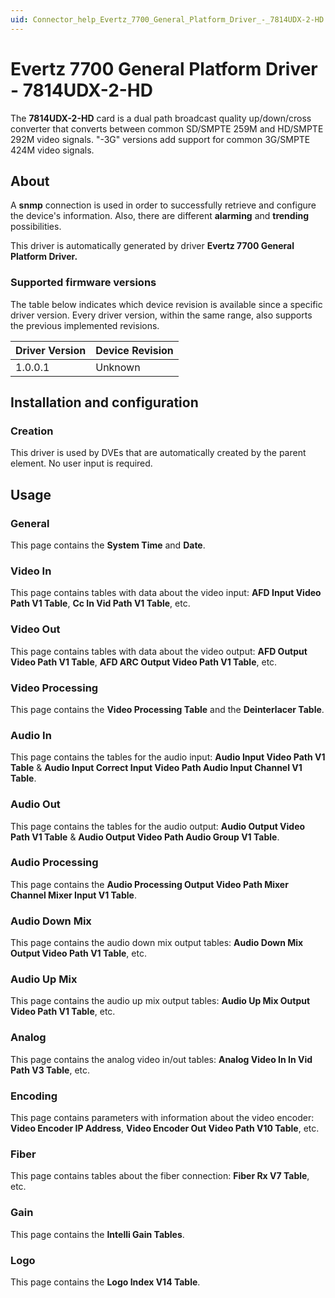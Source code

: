 ```yaml
---
uid: Connector_help_Evertz_7700_General_Platform_Driver_-_7814UDX-2-HD
---
```


# Evertz 7700 General Platform Driver - 7814UDX-2-HD

The **7814UDX-2-HD** card is a dual path broadcast quality up/down/cross converter that converts between common SD/SMPTE 259M and HD/SMPTE 292M video signals. "-3G" versions add support for common 3G/SMPTE 424M video signals.

## About

A **snmp** connection is used in order to successfully retrieve and configure the device's information. Also, there are different **alarming** and **trending** possibilities.

This driver is automatically generated by driver **Evertz 7700 General Platform Driver.**

### Supported firmware versions

The table below indicates which device revision is available since a specific driver version. Every driver version, within the same range, also supports the previous implemented revisions.

| **Driver Version** | **Device Revision** |
|--------------------|---------------------|
| 1.0.0.1            | Unknown             |

## Installation and configuration

### Creation

This driver is used by DVEs that are automatically created by the parent element. No user input is required.

## Usage

### General

This page contains the **System Time** and **Date**.

### Video In

This page contains tables with data about the video input: **AFD Input Video Path V1 Table**, **Cc In Vid Path V1 Table**, etc.

### Video Out

This page contains tables with data about the video output: **AFD Output Video Path V1 Table**, **AFD ARC Output Video Path V1 Table**, etc.

### Video Processing

This page contains the **Video Processing Table** and the **Deinterlacer Table**.

### Audio In

This page contains the tables for the audio input: **Audio Input Video Path V1 Table** & **Audio Input Correct Input Video Path Audio Input Channel V1 Table**.

### Audio Out

This page contains the tables for the audio output: **Audio Output Video Path V1 Table** & **Audio Output Video Path Audio Group V1 Table**.

### Audio Processing

This page contains the **Audio Processing Output Video Path Mixer Channel Mixer Input V1 Table**.

### Audio Down Mix

This page contains the audio down mix output tables: **Audio Down Mix Output Video Path V1 Table**, etc.

### Audio Up Mix

This page contains the audio up mix output tables: **Audio Up Mix Output Video Path V1 Table**, etc.

### Analog

This page contains the analog video in/out tables: **Analog Video In In Vid Path V3 Table**, etc.

### Encoding

This page contains parameters with information about the video encoder: **Video Encoder IP Address**, **Video Encoder Out Video Path V10 Table**, etc.

### Fiber

This page contains tables about the fiber connection: **Fiber Rx V7 Table**, etc.

### Gain

This page contains the **Intelli Gain Tables**.

### Logo

This page contains the **Logo Index V14 Table**.
